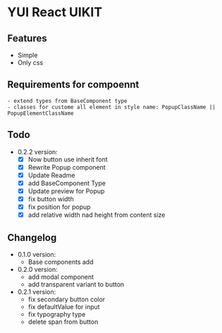 # YUI React UIKIT

## Features

- Simple
- Only css

## Requirements for compoennt

    - extend types from BaseComponent type
    - classes for custome all element in style name: PopupClassName || PopupElementClassName

## Todo

- 0.2.2 version:
  - [x] Now button use inherit font
  - [x] Rewrite Popup component
  - [x] Update Readme
  - [x] add BaseComponent Type
  - [x] Update preview for Popup
  - [x] fix button width
  - [x] fix position for popup
  - [x] add relative width nad height from content size

## Changelog

- 0.1.0 version:
  - Base components add
- 0.2.0 version:
  - add modal component
  - add transparent variant to button
- 0.2.1 version:
  - fix secondary button color
  - fix defaultValue for input
  - fix typography type
  - delete span from button
